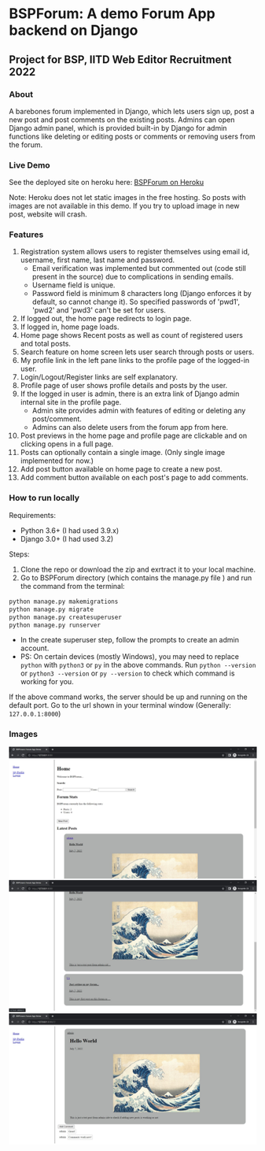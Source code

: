 # BSPForum: A demo Forum App backend on Django 
## Project for BSP, IITD Web Editor Recruitment 2022

### About
A barebones forum implemented in Django, which lets users sign up, post a new post and post comments on the existing posts. Admins can open Django admin panel, which is provided built-in by Django for admin functions like deleting or editing posts or comments or removing users from the forum.

### Live Demo
See the deployed site on heroku here: [BSPForum on Heroku](https://mysterious-thicket-22436.herokuapp.com/)

Note: Heroku does not let static images in the free hosting. So posts with images are not available in this demo. If you try to upload image in new post, website will crash.

### Features
1. Registration system allows users to register themselves using email id, username, first name, last name and password.
    - Email verification was implemented but commented out (code still present in the source) due to complications in sending emails.
    - Username field is unique.
    - Password field is minimum 8 characters long (Django enforces it by default, so cannot change it). So specified passwords of 'pwd1', 'pwd2' and 'pwd3' can't be set for users.
2. If logged out, the home page redirects to login page.
3. If logged in, home page loads.
4. Home page shows Recent posts as well as count of registered users and total posts.
5. Search feature on home screen lets user search through posts or users.
6. My profile link in the left pane links to the profile page of the logged-in user.
7. Login/Logout/Register links are self explanatory. 
8. Profile page of user shows profile details and posts by the user.
9. If the logged in user is admin, there is an extra link of Django admin internal site in the profile page.
    - Admin site provides admin with features of editing or deleting any post/comment.
    - Admins can also delete users from the forum app from here.
10. Post previews in the home page and profile page are clickable and on clicking opens in a full page.
11. Posts can optionally contain a single image. (Only single image implemented for now.)
12. Add post button available on home page to create a new post.
13. Add comment button available on each post's page to add comments.

### How to run locally
Requirements:
- Python 3.6+ (I had used 3.9.x)
- Django 3.0+ (I had used 3.2)

Steps:
1. Clone the repo or download the zip and exrtract it to your local machine.
2. Go to BSPForum directory (which contains the manage.py file ) and run the command from the terminal: 

```
python manage.py makemigrations
python manage.py migrate
python manage.py createsuperuser
python manage.py runserver
```
   
- In the create superuser step, follow the prompts to create an admin account.  
- PS: On certain devices (mostly Windows), you may need to replace `python` with `python3` or `py` in the above commands. Run `python --version` or `python3 --version` or `py --version` to check which command is working for you.

If the above command works, the server should be up and running on the default port. Go to the url shown in your terminal window (Generally: `127.0.0.1:8000`)

### Images
![Home page 1](./ghimg/ss2.jpg)
![Home page 2](./ghimg/ss3.jpg)
![Post 1](./ghimg/ss1.jpg)